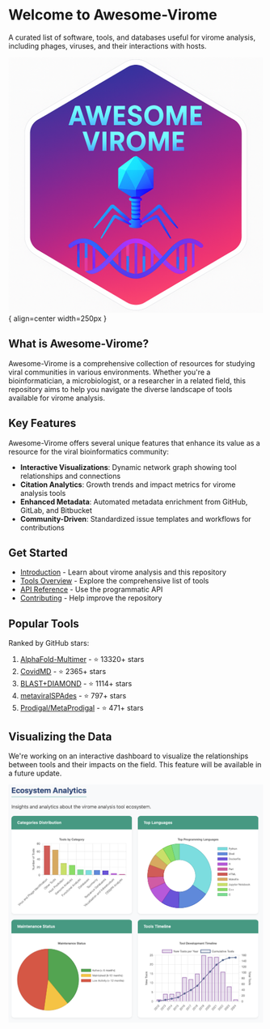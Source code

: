 # Welcome to Awesome-Virome

A curated list of software, tools, and databases useful for virome analysis, including phages, viruses, and their interactions with hosts.

![Awesome-Virome](assets/awesome-virome-hex-gradient.png){ align=center width=250px }

## What is Awesome-Virome?

Awesome-Virome is a comprehensive collection of resources for studying viral communities in various environments. Whether you're a bioinformatician, a microbiologist, or a researcher in a related field, this repository aims to help you navigate the diverse landscape of tools available for virome analysis.

## Key Features

Awesome-Virome offers several unique features that enhance its value as a resource for the viral bioinformatics community:

- **Interactive Visualizations**: Dynamic network graph showing tool relationships and connections
- **Citation Analytics**: Growth trends and impact metrics for virome analysis tools
- **Enhanced Metadata**: Automated metadata enrichment from GitHub, GitLab, and Bitbucket
- **Community-Driven**: Standardized issue templates and workflows for contributions

## Get Started

- [Introduction](intro/index.md) - Learn about virome analysis and this repository
- [Tools Overview](tools/overview.md) - Explore the comprehensive list of tools
- [API Reference](api/overview.md) - Use the programmatic API
- [Contributing](contributing/guidelines.md) - Help improve the repository

## Popular Tools

Ranked by GitHub stars:

1. [AlphaFold-Multimer](https://github.com/deepmind/alphafold) - ⭐ 13320+ stars
2. [CovidMD](https://github.com/lammps/lammps) - ⭐ 2365+ stars
3. [BLAST+DIAMOND](https://github.com/bbuchfink/diamond) - ⭐ 1114+ stars
4. [metaviralSPAdes](https://github.com/ablab/spades/tree/metaviral_publication) - ⭐ 797+ stars
5. [Prodigal/MetaProdigal](https://github.com/hyattpd/Prodigal) - ⭐ 471+ stars

## Visualizing the Data

We're working on an interactive dashboard to visualize the relationships between tools and their impacts on the field. This feature will be available in a future update.

![Current Data Visualization](assets/dashboard.png)